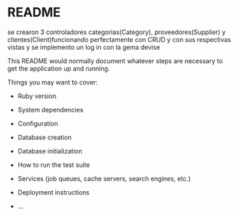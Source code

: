 # README

se crearon 3 controladores categorias(Category), proveedores(Supplier) y clientes(Client)funcionando perfectamente con CRUD y con sus respectivas vistas y se implemento un log in con la gema devise

This README would normally document whatever steps are necessary to get the
application up and running.

Things you may want to cover:

* Ruby version

* System dependencies

* Configuration

* Database creation

* Database initialization

* How to run the test suite

* Services (job queues, cache servers, search engines, etc.)

* Deployment instructions

* ...
